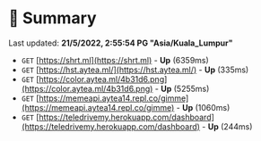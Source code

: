 # 📖 Summary
Last updated: **21/5/2022, 2:55:54 PG "Asia/Kuala_Lumpur"**

- `GET` [https://shrt.ml](https://shrt.ml) - **Up** (6359ms)
- `GET` [https://hst.aytea.ml/](https://hst.aytea.ml/) - **Up** (335ms)
- `GET` [https://color.aytea.ml/4b31d6.png](https://color.aytea.ml/4b31d6.png) - **Up** (5255ms)
- `GET` [https://memeapi.aytea14.repl.co/gimme](https://memeapi.aytea14.repl.co/gimme) - **Up** (1060ms)
- `GET` [https://teledrivemy.herokuapp.com/dashboard](https://teledrivemy.herokuapp.com/dashboard) - **Up** (244ms)
